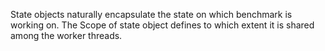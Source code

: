 State objects naturally encapsulate the state on which benchmark is working on. The Scope of state object defines to which extent it is shared among the worker threads.